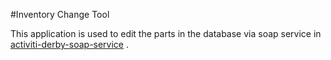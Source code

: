 #Inventory Change Tool

This application is used to edit the parts in the database via soap service in [activiti-derby-soap-service](https://github.com/fbrass/activi-derby-soap-service)
.
